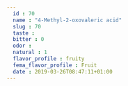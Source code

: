 ```yaml
---
  id : 70
  name : "4-Methyl-2-oxovaleric acid"
  slug : 70
  taste : 
  bitter : 0
  odor : 
  natural : 1
  flavor_profile : fruity
  fema_flavor_profile : Fruit
  date : 2019-03-26T08:47:11+01:00
---
```



